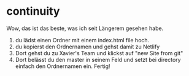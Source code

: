 # continuity
Wow, das ist das beste, was ich seit Längerem gesehen habe. 
1) du lädst einen Ordner mit einem index.html file hoch.
2) du kopierst den Ordnernamen und gehst damit zu Netlify
3) Dort gehst du zu Xavier's Team und klickst auf "new Site from git"
4) Dort belässt du den master in seinem Feld und setzt bei directory einfach den Ordnernamen ein.
Fertig!

